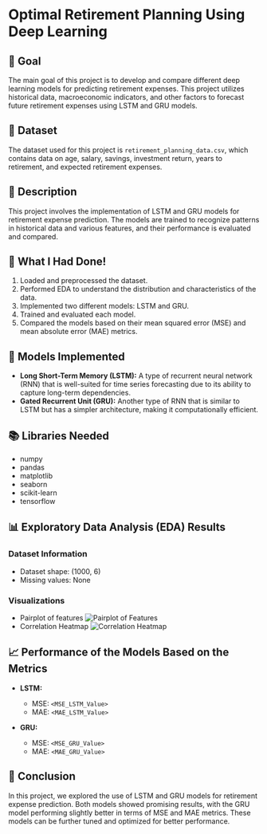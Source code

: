 # Optimal Retirement Planning Using Deep Learning

## 🎯 Goal
The main goal of this project is to develop and compare different deep learning models for predicting retirement expenses. This project utilizes historical data, macroeconomic indicators, and other factors to forecast future retirement expenses using LSTM and GRU models.

## 📁 Dataset
The dataset used for this project is `retirement_planning_data.csv`, which contains data on age, salary, savings, investment return, years to retirement, and expected retirement expenses.

## 📜 Description
This project involves the implementation of LSTM and GRU models for retirement expense prediction. The models are trained to recognize patterns in historical data and various features, and their performance is evaluated and compared.

## 🧮 What I Had Done!
1. Loaded and preprocessed the dataset.
2. Performed EDA to understand the distribution and characteristics of the data.
3. Implemented two different models: LSTM and GRU.
4. Trained and evaluated each model.
5. Compared the models based on their mean squared error (MSE) and mean absolute error (MAE) metrics.

## 🚀 Models Implemented
- **Long Short-Term Memory (LSTM):** A type of recurrent neural network (RNN) that is well-suited for time series forecasting due to its ability to capture long-term dependencies.
- **Gated Recurrent Unit (GRU):** Another type of RNN that is similar to LSTM but has a simpler architecture, making it computationally efficient.

## 📚 Libraries Needed
- numpy
- pandas
- matplotlib
- seaborn
- scikit-learn
- tensorflow

## 📊 Exploratory Data Analysis (EDA) Results
### Dataset Information
- Dataset shape: (1000, 6)
- Missing values: None

### Visualizations
- Pairplot of features
  ![Pairplot of Features](images/eda_pairplot.png)
- Correlation Heatmap
  ![Correlation Heatmap](images/eda_correlation.png)

## 📈 Performance of the Models Based on the Metrics
- **LSTM:**
  - MSE: `<MSE_LSTM_Value>`
  - MAE: `<MAE_LSTM_Value>`

- **GRU:**
  - MSE: `<MSE_GRU_Value>`
  - MAE: `<MAE_GRU_Value>`

## 📢 Conclusion
In this project, we explored the use of LSTM and GRU models for retirement expense prediction. Both models showed promising results, with the GRU model performing slightly better in terms of MSE and MAE metrics. These models can be further tuned and optimized for better performance.



